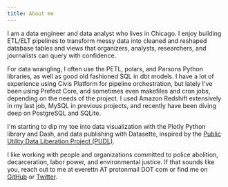 ```yaml
---
title: About me
---
```


I am a data engineer and data analyst who lives in Chicago. I enjoy building ETL/ELT pipelines to transform messy data into cleaned and reshaped database tables and views that organizers, analysts, researchers, and journalists can query with confidence.

For data wrangling, I often use the PETL, polars, and Parsons Python libraries, as well as good old fashioned SQL in dbt models. I have a lot of experience using Civis Platform for pipeline orchestration, but lately I've been using Prefect Core, and sometimes even makefiles and cron jobs, depending on the needs of the project. I used Amazon Redshift extensively in my last job, MySQL in previous projects, and recently have been diving deep on PostgreSQL and SQLite.

I'm starting to dip my toe into data visualization with the Plotly Python library and Dash, and data publishing with Datasette, inspired by the [Public Utility Data Liberation Project (PUDL)](https://catalyst.coop/pudl/).

I like working with people and organizations committed to police abolition, decarceration, labor power, and environmental justice. If that sounds like you, reach out to me at everettn AT protonmail DOT com or find me on [GitHub](https://github.com/neverett) or [Twitter](https://twitter.com/neverett).
